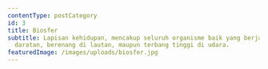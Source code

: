 ```yaml
---
contentType: postCategory
id: 3
title: Biosfer
subtitle: Lapisan kehidupan, mencakup seluruh organisme baik yang berjalan di
  daratan, berenang di lautan, maupun terbang tinggi di udara.
featuredImage: /images/uploads/biosfer.jpg
---
```

